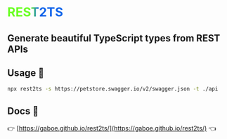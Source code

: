 # <span style="background: linear-gradient(90deg, #6bff25 41%, #1366ea 56%); -webkit-background-clip: text; color: transparent;">REST2TS</span>

## Generate beautiful TypeScript types from REST APIs

## Usage 🚀

```bash
npx rest2ts -s https://petstore.swagger.io/v2/swagger.json -t ./api
```

## Docs 📖

👉 [https://gaboe.github.io/rest2ts/](https://gaboe.github.io/rest2ts/) 👈
